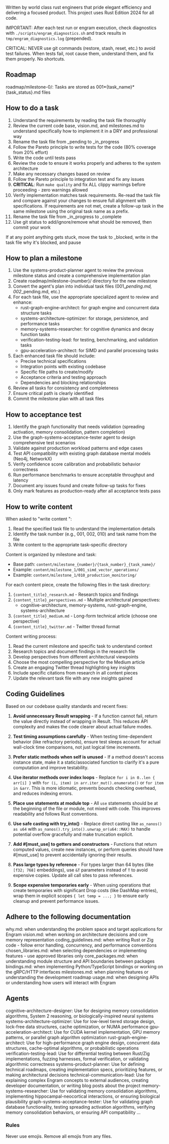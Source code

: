 Written by world class rust engineers that pride elegant efficiency and delivering a focused product.
This project uses Rust Edition 2024 for all code.

IMPORTANT: After each test run or engram execution, check diagnostics with `./scripts/engram_diagnostics.sh` and track results in `tmp/engram_diagnostics.log` (prepended).

CRITICAL: NEVER use git commands (restore, stash, reset, etc.) to avoid test failures. When tests fail, root cause them, understand them, and fix them properly. No shortcuts.

## Roadmap

roadmap/milestone-0/: Tasks are stored as 001*{task_name}*{task_status}.md files

## How to do a task

1. Understand the requirements by reading the task file thoroughly
2. Review the current code base, vision.md, and milestones.md to understand specifically how to implement it in a DRY and professional way
3. Rename the task file from \_pending to \_in_progress
4. Follow the Pareto principle to write tests for the code (80% coverage from 20% effort)
5. Write the code until tests pass
6. Review the code to ensure it works properly and adheres to the system architecture
7. Make any necessary changes based on review
8. Follow the Pareto principle to integration test and fix any issues
9. **CRITICAL**: Run `make quality` and fix ALL clippy warnings before proceeding - zero warnings allowed
10. Verify implementation matches task requirements. Re-read the task file and compare against your changes to ensure full alignment with specifications. If requirements are not met, create a follow-up task in the same milestone using the original task name as a prefix.
11. Rename the task file from \_in_progress to \_complete
12. Use git status to add/ignore/remove what should be removed, then commit your work

If at any point anything gets stuck, move the task to \_blocked, write in the task file why it's blocked, and pause

## How to plan a milestone

1. Use the systems-product-planner agent to review the previous milestone status and create a comprehensive implementation plan
2. Create roadmap/milestone-{number}/ directory for the new milestone
3. Convert the agent's plan into individual task files (001_*_pending.md, 002_*_pending.md, etc.)
4. For each task file, use the appropriate specialized agent to review and enhance:
   - rust-graph-engine-architect: for graph engine and concurrent data structure tasks
   - systems-architecture-optimizer: for storage, persistence, and performance tasks
   - memory-systems-researcher: for cognitive dynamics and decay function tasks
   - verification-testing-lead: for testing, benchmarking, and validation tasks
   - gpu-acceleration-architect: for SIMD and parallel processing tasks
5. Each enhanced task file should include:
   - Precise technical specifications
   - Integration points with existing codebase
   - Specific file paths to create/modify
   - Acceptance criteria and testing approach
   - Dependencies and blocking relationships
6. Review all tasks for consistency and completeness
7. Ensure critical path is clearly identified
8. Commit the milestone plan with all task files

## How to acceptance test

1. Identify the graph functionality that needs validation (spreading activation, memory consolidation, pattern completion)
2. Use the graph-systems-acceptance-tester agent to design comprehensive test scenarios
3. Validate against production workload patterns and edge cases
4. Test API compatibility with existing graph database mental models (Neo4j, NetworkX)
5. Verify confidence score calibration and probabilistic behavior correctness
6. Run performance benchmarks to ensure acceptable throughput and latency
7. Document any issues found and create follow-up tasks for fixes
8. Only mark features as production-ready after all acceptance tests pass

## How to write content

When asked to "write content <task file>":
1. Read the specified task file to understand the implementation details
2. Identify the task number (e.g., 001, 002, 010) and task name from the file
3. Write content to the appropriate task-specific directory

Content is organized by milestone and task:
- Base path: `content/milestone_{number}/{task_number}_{task_name}/`
- Example: `content/milestone_1/001_simd_vector_operations/`
- Example: `content/milestone_1/010_production_monitoring/`

For each content piece, create the following files in the task directory:
1. `{content_title}_research.md` - Research topics and findings
2. `{content_title}_perspectives.md` - Multiple architectural perspectives:
   - cognitive-architecture, memory-systems, rust-graph-engine, systems-architecture
3. `{content_title}_medium.md` - Long-form technical article (choose one perspective)
4. `{content_title}_twitter.md` - Twitter thread format

Content writing process:
1. Read the current milestone and specific task to understand context
2. Research topics and document findings in the research file
3. Develop perspectives from different architectural viewpoints
4. Choose the most compelling perspective for the Medium article
5. Create an engaging Twitter thread highlighting key insights
6. Include specific citations from research in all content pieces
7. Update the relevant task file with any new insights gained

## Coding Guidelines

Based on our codebase quality standards and recent fixes:

1. **Avoid unnecessary Result wrapping** - If a function cannot fail, return the value directly instead of wrapping in Result<T>. This reduces API complexity and makes the code clearer about actual failure modes.

2. **Test timing assumptions carefully** - When testing time-dependent behavior (like refractory periods), ensure test sleeps account for actual wall-clock time comparisons, not just logical time increments.

3. **Prefer static methods when self is unused** - If a method doesn't access instance state, make it a static/associated function to clarify it's a pure computation and improve testability.

4. **Use iterator methods over index loops** - Replace `for i in 0..len { arr[i] }` with `for (i, item) in arr.iter_mut().enumerate()` or `for item in &arr`. This is more idiomatic, prevents bounds checking overhead, and reduces indexing errors.

5. **Place use statements at module top** - All `use` statements should be at the beginning of the file or module, not mixed with code. This improves readability and follows Rust conventions.

6. **Use safe casting with try_into()** - Replace direct casting like `as_nanos() as u64` with `as_nanos().try_into().unwrap_or(u64::MAX)` to handle potential overflow gracefully and make truncation explicit.

7. **Add #[must_use] to getters and constructors** - Functions that return computed values, create new instances, or perform queries should have #[must_use] to prevent accidentally ignoring their results.

8. **Pass large types by reference** - For types larger than 64 bytes (like `[f32; 768]` embeddings), use `&T` parameters instead of `T` to avoid expensive copies. Update all call sites to pass references.

9. **Scope expensive temporaries early** - When using operations that create temporaries with significant Drop costs (like DashMap entries), wrap them in explicit scopes `{ let temp = ...; }` to ensure early cleanup and prevent performance issues.

## Adhere to the following documentation

why.md: when understanding the problem space and target applications for Engram
vision.md: when working on architecture decisions and core memory representation
coding_guidelines.md: when writing Rust or Zig code - follow error handling, concurrency, and performance conventions
chosen_libraries.md: when selecting dependencies or implementing features - use approved libraries only
core_packages.md: when understanding module structure and API boundaries between packages
bindings.md: when implementing Python/TypeScript bindings or working on the gRPC/HTTP interfaces
milestones.md: when planning features or understanding the development roadmap
usage.md: when designing APIs or understanding how users will interact with Engram

## Agents

cognitive-architecture-designer: Use for designing memory consolidation algorithms, System 2 reasoning, or biologically-inspired neural systems
systems-architecture-optimizer: Use for low-level tiered storage design, lock-free data structures, cache optimization, or NUMA performance
gpu-acceleration-architect: Use for CUDA kernel implementation, GPU memory patterns, or parallel graph algorithm optimization
rust-graph-engine-architect: Use for high-performance graph engine design, concurrent data structures, cache-optimal algorithms, or probabilistic operations
verification-testing-lead: Use for differential testing between Rust/Zig implementations, fuzzing harnesses, formal verification, or validating algorithmic correctness
systems-product-planner: Use for defining technical roadmaps, creating implementation specs, prioritizing features, or making architectural decisions
technical-communication-lead: Use for explaining complex Engram concepts to external audiences, creating developer documentation, or writing blog posts about the project
memory-systems-researcher: Use for validating memory consolidation algorithms, implementing hippocampal-neocortical interactions, or ensuring biological plausibility
graph-systems-acceptance-tester: Use for validating graph database functionality, testing spreading activation algorithms, verifying memory consolidation behaviors, or ensuring API compatibility
...

### Rules

Never use emojis. Remove all emojis from any files.
